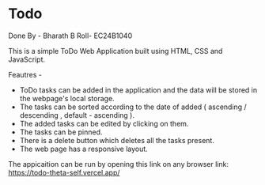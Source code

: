 # Todo

Done By - Bharath B
Roll- EC24B1040

This is a simple ToDo Web Application built using HTML, CSS and JavaScript.

Feautres - 
 * ToDo tasks can be added in the application and the data will be stored in the webpage's local storage.
 * The tasks can be sorted according to the date of added ( ascending / descending , default - ascending ).
 * The added tasks can be edited by clicking on them.
 * The tasks can be pinned.
 * There is a delete button which deletes all the tasks present.
 * The web page has a responsive layout.

The appicaition can be run by opening this link on any browser link: https://todo-theta-self.vercel.app/





